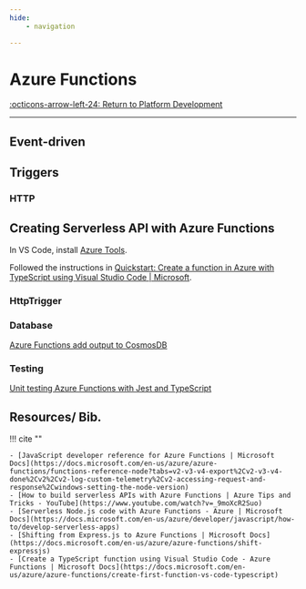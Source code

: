 ```yaml
---
hide:
    - navigation

---
```

# Azure Functions

[:octicons-arrow-left-24: Return to Platform Development](/Bodies-of-Knowledge/Platform-Development/)

---

## Event-driven

## Triggers

### HTTP

## Creating Serverless API with Azure Functions

In VS Code, install [Azure Tools](https://marketplace.visualstudio.com/items?itemName=ms-vscode.vscode-node-azure-pack).

Followed the instructions in [Quickstart: Create a function in Azure with TypeScript using Visual Studio Code | Microsoft](https://docs.microsoft.com/en-us/azure/azure-functions/create-first-function-vs-code-typescript).

### HttpTrigger

### Database

[Azure Functions add output to CosmosDB](https://docs.microsoft.com/en-us/azure/azure-functions/functions-add-output-binding-cosmos-db-vs-code?tabs=in-process&pivots=programming-language-javascript)

### Testing

[Unit testing Azure Functions with Jest and TypeScript](https://www.maxivanov.io/unit-testing-azure-function-with-jest-typescript/)

## Resources/ Bib.

!!! cite ""

    - [JavaScript developer reference for Azure Functions | Microsoft Docs](https://docs.microsoft.com/en-us/azure/azure-functions/functions-reference-node?tabs=v2-v3-v4-export%2Cv2-v3-v4-done%2Cv2%2Cv2-log-custom-telemetry%2Cv2-accessing-request-and-response%2Cwindows-setting-the-node-version)
    - [How to build serverless APIs with Azure Functions | Azure Tips and Tricks - YouTube](https://www.youtube.com/watch?v=_9moXcR2Suo)
    - [Serverless Node.js code with Azure Functions - Azure | Microsoft Docs](https://docs.microsoft.com/en-us/azure/developer/javascript/how-to/develop-serverless-apps)
    - [Shifting from Express.js to Azure Functions | Microsoft Docs](https://docs.microsoft.com/en-us/azure/azure-functions/shift-expressjs)
    - [Create a TypeScript function using Visual Studio Code - Azure Functions | Microsoft Docs](https://docs.microsoft.com/en-us/azure/azure-functions/create-first-function-vs-code-typescript)


